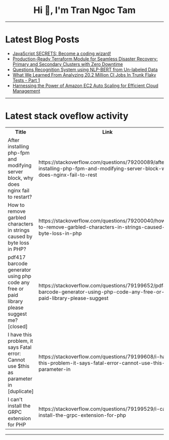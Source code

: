 <h1 align="center">Hi 👋, I'm Tran Ngoc Tam</h1>

---

# Latest Blog Posts 
<!-- BLOG-POST-LIST:START -->
- [JavaScript SECRETS: Become a coding wizard!](https://dev.to/perisicnikola37/javascript-secrets-become-a-coding-wizard-1338)
- [Production-Ready Terraform Module for Seamless Disaster Recovery: Primary and Secondary Clusters with Zero Downtime](https://dev.to/aidudo/production-ready-terraform-module-for-seamless-disaster-recovery-primary-and-secondary-clusters-5an4)
- [Questions Recognition System using NLP-BERT from Un-labeled Data](https://dev.to/atifwattoo/questions-recognition-system-using-nlp-bert-from-un-labeled-data-3875)
- [What We Learned From Analyzing 20.2 Million CI Jobs In Trunk Flaky Tests - Part 1](https://dev.to/gewenyu99/what-we-learned-from-analyzing-202-million-ci-jobs-in-trunk-flaky-tests-part-1-3kj6)
- [Harnessing the Power of Amazon EC2 Auto Scaling for Efficient Cloud Management](https://dev.to/bansikah/harnessing-the-power-of-amazon-ec2-auto-scaling-for-efficient-cloud-management-26a6)
<!-- BLOG-POST-LIST:END -->

---

# Latest stack oveflow activity
<table>
  <tr><th>Title</th><th>Link</th></tr>
  <!-- STACKOVERFLOW:START --><tr><td>After installing php-fpm and modifying server block, why does nginx fail to restart?</td><td>https://stackoverflow.com/questions/79200089/after-installing-php-fpm-and-modifying-server-block-why-does-nginx-fail-to-rest</td></tr><tr><td>How to remove garbled characters in strings caused by byte loss in PHP?</td><td>https://stackoverflow.com/questions/79200040/how-to-remove-garbled-characters-in-strings-caused-by-byte-loss-in-php</td></tr><tr><td>pdf417 barcode generator using php code any free or paid library please suggest me? [closed]</td><td>https://stackoverflow.com/questions/79199652/pdf417-barcode-generator-using-php-code-any-free-or-paid-library-please-suggest</td></tr><tr><td>I have this problem, it says Fatal error: Cannot use $this as parameter in [duplicate]</td><td>https://stackoverflow.com/questions/79199608/i-have-this-problem-it-says-fatal-error-cannot-use-this-as-parameter-in</td></tr><tr><td>I can&#39;t install the GRPC extension for PHP</td><td>https://stackoverflow.com/questions/79199529/i-cant-install-the-grpc-extension-for-php</td></tr><!-- STACKOVERFLOW:END -->
</table>

---


